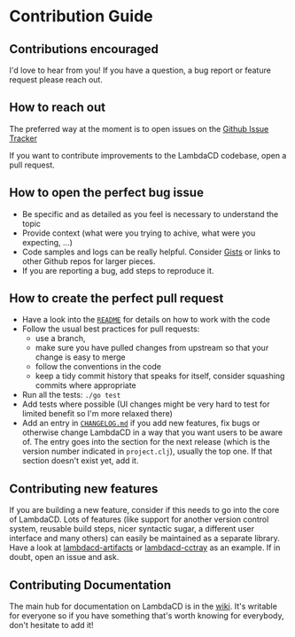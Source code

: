 # Contribution Guide

## Contributions encouraged

I'd love to hear from you! If you have a question, a bug report or feature request please reach out.

## How to reach out

The preferred way at the moment is to open issues on the [Github Issue Tracker](https://github.com/flosell/lambdacd/issues)

If you want to contribute improvements to the LambdaCD codebase, open a pull request.

## How to open the perfect bug issue

* Be specific and as detailed as you feel is necessary to understand the topic 
* Provide context (what were you trying to achive, what were you expecting, ...)
* Code samples and logs can be really helpful. Consider [Gists](https://gist.github.com/) or links to other Github repos
  for larger pieces. 
* If you are reporting a bug, add steps to reproduce it. 

## How to create the perfect pull request

* Have a look into the [`README`](README.md#development) for details on how to work with the
  code
* Follow the usual best practices for pull requests: 
  * use a branch, 
  * make sure you have pulled changes from upstream so that your change is easy to merge
  * follow the conventions in the code
  * keep a tidy commit history that speaks for itself, consider squashing commits where appropriate
* Run all the tests: `./go test`
* Add tests where possible (UI changes might be very hard to test for limited benefit so I'm more relaxed there)
* Add an entry in [`CHANGELOG.md`](CHANGELOG.md) if you add new features, fix bugs or otherwise change LambdaCD in a way that you want 
  users to be aware of. The entry goes into the section for the next release (which is the version number indicated in 
  `project.clj`), usually the top one. If that section doesn't exist yet, add it. 

## Contributing new features

If you are building a new feature, consider if this needs to go into the core of LambdaCD. Lots of features
(like support for another version control system, reusable build steps, nicer syntactic sugar, a different user interface
and many others) can easily be maintained as a separate library.
Have a look at [lambdacd-artifacts](https://github.com/flosell/lambdacd-artifacts) or [lambdacd-cctray](https://github.com/flosell/lambdacd-cctray)
as an example. If in doubt, open an issue and ask.

## Contributing Documentation

The main hub for documentation on LambdaCD is in the [wiki](https://github.com/flosell/lambdacd/wiki). 
It's writable for everyone so if you have something that's worth knowing for everybody, don't hesitate to add it!
